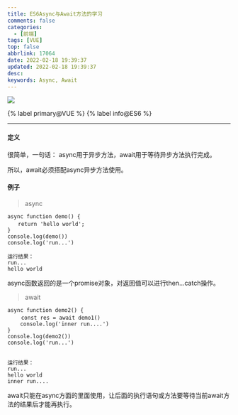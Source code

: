 ```yaml
---
title: ES6Async与Await方法的学习
comments: false
categories:
  - [前端]
tags: [VUE]
top: false
abbrlink: 17064
date: 2022-02-18 19:39:37
updated: 2022-02-18 19:39:37
desc:
keywords: Async, Await
---
```



![](/images/article_es6_1.jpeg)

{% label primary@VUE %} {% label info@ES6 %}

<!--more-->
<hr />

#### 定义

很简单，一句话：
async用于异步方法，await用于等待异步方法执行完成。

所以，await必须搭配async异步方法使用。


#### 例子

> async

```
async function demo() {
　　return 'hello world';
}
console.log(demo())
console.log('run...')

运行结果：
run...
hello world
```
async函数返回的是一个promise对象，对返回值可以进行then...catch操作。

> await

```
async function demo2() {
　　 const res = await demo1()
    console.log('inner run....')
}
console.log(demo2())
console.log('run...')


运行结果：
run...
hello world
inner run....
```
await只能在async方面的里面使用，让后面的执行语句或方法要等待当前await方法的结果后才能再执行。
